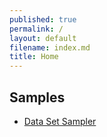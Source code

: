 ```yaml
---
published: true
permalink: /
layout: default
filename: index.md
title: Home
---
```


## Samples

* [Data Set Sampler](datasampler.html)
